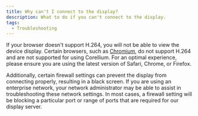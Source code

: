 ```yaml
---
title: Why can't I connect to the display?
description: What to do if you can't connect to the display.
tags:
  - Troubleshooting
---
```


If your browser doesn't support H.264, you will not be able to view the device display. Certain browsers, such as [Chromium](https://superuser.com/questions/1541739/h-264-video-support-in-chromium-missing-codec), do not support H.264 and are not supported for using Corellium. For an optimal experience, please ensure you are using the latest version of Safari, Chrome, or Firefox.

Additionally, certain firewall settings can prevent the display from connecting properly, resulting in a black screen. If you are using an enterprise network, your network administrator may be able to assist in troubleshooting these network settings. In most cases, a firewall setting will be blocking a particular port or range of ports that are required for our display server.